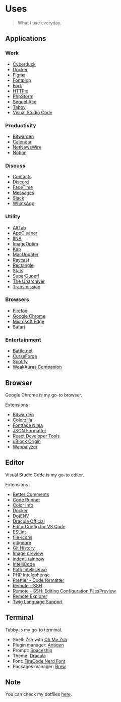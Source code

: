 # Uses

> What I use everyday.

## Applications

### Work

- [Cyberduck](https://cyberduck.io)
- [Docker](https://docker.com)
- [Figma](https://figma.com)
- [Fontplop](https://github.com/matthewgonzalez/fontplop)
- [Fork](https://git-fork.com)
- [HTTPie](https://httpie.io)
- [PhpStorm](https://jetbrains.com/fr-fr/phpstorm)
- [Sequel Ace](https://sequel-ace.com)
- [Tabby](https://tabby.sh)
- [Visual Studio Code](https://code.visualstudio.com)

### Productivity

- [Bitwarden](https://bitwarden.com)
- [Calendar](https://support.apple.com/guide/calendar)
- [NetNewsWire](https://netnewswire.com)
- [Notion](https://notion.so)

### Discuss

- [Contacts](https://support.apple.com/guide/contacts)
- [Discord](https://discord.com)
- [FaceTime](https://support.apple.com/guide/facetime)
- [Messages](https://support.apple.com/guide/messages)
- [Slack](https://slack.com)
- [WhatsApp](https://whatsapp.com)

### Utility

- [AltTab](https://alt-tab-macos.netlify.app)
- [AppCleaner](https://freemacsoft.net/appcleaner)
- [IINA](https://iina.io)
- [ImageOptim](https://imageoptim.com)
- [Kap](https://getkap.co)
- [MacUpdater](https://corecode.io/macupdater)
- [Raycast](https://raycast.com)
- [Rectangle](https://rectangleapp.com)
- [Stats](https://github.com/exelban/stats)
- [SuperDuper!](https://shirt-pocket.com/SuperDuper)
- [The Unarchiver](https://theunarchiver.com)
- [Transmission](https://transmissionbt.com)

### Browsers

- [Firefox](https://mozilla.org/firefox)
- [Google Chrome](https://google.com/chrome)
- [Microsoft Edge](https://microsoft.com/edge)
- [Safari](https://apple.com/safari)

### Entertainment

- [Battle.net](https://battle.net)
- [CurseForge](https://curseforge.com)
- [Spotify](https://spotify.com)
- [WeakAuras Companion](https://weakauras.wtf)

## Browser

Google Chrome is my go-to browser.

Extensions :
- [Bitwarden](https://chrome.google.com/webstore/detail/bitwarden-free-password-m/nngceckbapebfimnlniiiahkandclblb)
- [Colorzilla](https://chrome.google.com/webstore/detail/colorzilla/bhlhnicpbhignbdhedgjhgdocnmhomnp)
- [Fontface Ninja](https://chrome.google.com/webstore/detail/fontface-ninja/eljapbgkmlngdpckoiiibecpemleclhh)
- [JSON Formatter](https://chrome.google.com/webstore/detail/json-formatter/bcjindcccaagfpapjjmafapmmgkkhgoa)
- [React Developer Tools](https://chrome.google.com/webstore/detail/react-developer-tools/fmkadmapgofadopljbjfkapdkoienihi)
- [uBlock Origin](https://chrome.google.com/webstore/detail/ublock-origin/cjpalhdlnbpafiamejdnhcphjbkeiagm/related)
- [Wappalyzer](https://chrome.google.com/webstore/detail/wappalyzer/gppongmhjkpfnbhagpmjfkannfbllamg)

## Editor

Visual Studio Code is my go-to editor.

Extensions :
- [Better Comments](https://marketplace.visualstudio.com/items?itemName=aaron-bond.better-comments)
- [Code Runner](https://marketplace.visualstudio.com/items?itemName=formulahendry.code-runner)
- [Color Info](https://marketplace.visualstudio.com/items?itemName=bierner.color-info)
- [Docker](https://marketplace.visualstudio.com/items?itemName=ms-azuretools.vscode-docker)
- [DotENV](https://marketplace.visualstudio.com/items?itemName=mikestead.dotenv)
- [Dracula Official](https://marketplace.visualstudio.com/items?itemName=dracula-theme.theme-dracula)
- [EditorConfig for VS Code](https://marketplace.visualstudio.com/items?itemName=EditorConfig.EditorConfig)
- [ESLint](https://marketplace.visualstudio.com/items?itemName=dbaeumer.vscode-eslint)
- [file-icons](https://marketplace.visualstudio.com/items?itemName=file-icons.file-icons)
- [gitignore](https://marketplace.visualstudio.com/items?itemName=codezombiech.gitignore)
- [Git History](https://marketplace.visualstudio.com/items?itemName=donjayamanne.githistory)
- [Image preview](https://marketplace.visualstudio.com/items?itemName=kisstkondoros.vscode-gutter-preview)
- [indent-rainbow](https://marketplace.visualstudio.com/items?itemName=oderwat.indent-rainbow)
- [IntelliCode](https://marketplace.visualstudio.com/items?itemName=VisualStudioExptTeam.vscodeintellicode)
- [Path Intellisense](https://marketplace.visualstudio.com/items?itemName=christian-kohler.path-intellisense)
- [PHP Intelephense](https://marketplace.visualstudio.com/items?itemName=bmewburn.vscode-intelephense-client)
- [Prettier - Code formatter](https://marketplace.visualstudio.com/items?itemName=esbenp.prettier-vscode)
- [Remote - SSH](https://marketplace.visualstudio.com/items?itemName=ms-vscode-remote.remote-ssh)
- [Remote - SSH: Editing Configuration FilesPreview](https://marketplace.visualstudio.com/items?itemName=ms-vscode-remote.remote-ssh-edit)
- [Remote Explorer](https://marketplace.visualstudio.com/items?itemName=ms-vscode.remote-explorer)
- [Twig Language Support](https://marketplace.visualstudio.com/items?itemName=rholdos.twig-language-support)

## Terminal

Tabby is my go-to terminal.

- Shell: Zsh with [Oh My Zsh](https://ohmyz.sh)
- Plugin manager: [Antigen](https://github.com/zsh-users/antigen)
- Prompt: [Spaceship](https://github.com/spaceship-prompt/spaceship-prompt)
- Theme: [Dracula](https://draculatheme.com)
- Font: [FiraCode Nerd Font](https://github.com/ryanoasis/nerd-fonts/tree/master/patched-fonts/FiraCode)
- Packages manager: [Brew](https://brew.sh)

## Note

You can check my dotfiles [here](https://github.com/lehroj/setup).
